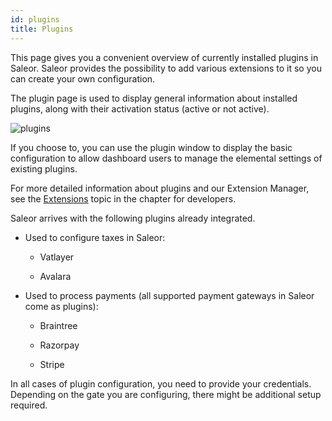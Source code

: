```yaml
---
id: plugins
title: Plugins
---
```


This page gives you a convenient overview of currently installed plugins in Saleor.
Saleor provides the possibility to add various extensions to it so you can create your own configuration.

The plugin page is used to display general information about installed plugins, along with their activation status (active or not active).

![plugins](/assets/dashboard-config/plugins1.JPG)

If you choose to, you can use the plugin window to display the basic configuration to allow dashboard users to manage the elemental settings of existing plugins.

For more detailed information about plugins and our Extension Manager, see the [Extensions](advanced/extensions.md) topic in the chapter for developers.

Saleor arrives with the following plugins already integrated.

- Used to configure taxes in Saleor:

  - Vatlayer

  - Avalara

- Used to process payments (all supported payment gateways in Saleor come as plugins):

  - Braintree

  - Razorpay

  - Stripe

In all cases of plugin configuration, you need to provide your credentials. Depending on the gate you are configuring, there might be additional setup required.
